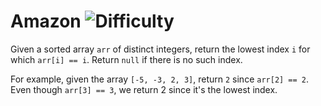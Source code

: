 # Amazon ![Difficulty](https://img.shields.io/badge/-HARD-red)
	
Given a sorted array `arr` of distinct integers, return the lowest index `i` for which `arr[i] == i`.
Return `null` if there is no such index.
	
For example, given the array `[-5, -3, 2, 3]`, return `2` since `arr[2] == 2`. Even though `arr[3] == 3`,
we return 2 since it's the lowest index.
	
